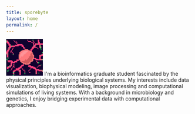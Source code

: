 ```yaml
---
title: sporebyte
layout: home
permalink: /
---
```


<table>
 <tr>
  <img style="float" src="profile.png" width="100" height="100">
 </tr>
 <tr></tr>
 
 <tr>
  I'm a bioinformatics graduate student fascinated by the physical principles underlying biological systems. My interests include data visualization, biophysical modeling, image processing and computational simulations of living systems. With a background in microbiology and genetics, I enjoy bridging experimental data with computational approaches.
 </tr>
</table>


